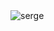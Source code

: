 <img src="https://forthebadge.com/images/badges/certified-yourboyserge.svg" alt="serge" class="center">
